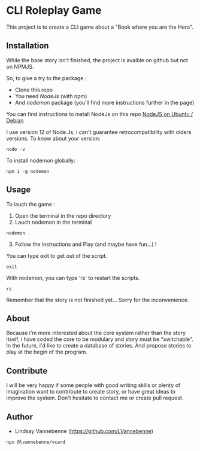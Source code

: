 # CLI Roleplay Game

This project is to create a CLI game about a "Book where you are the Hero".

## Installation

While the base story isn't finished, the project is avaible on github but not on NPMJS. 

So, to give a try to the package :
- Clone this repo
- You need *NodeJs* (with npm) 
- And *nodemon* package 
(you'll find more instructions further in the page)

You can find instructions to install NodeJs on this repo [NodeJS on Ubuntu / Debian](https://nodejs.org/en/download/package-manager/#debian-and-ubuntu-based-linux-distributions-enterprise-linux-fedora-and-snap-packages)

I use version 12 of Node.Js, i can't guarantee retrocompatibility with olders versions. To know about your version:
```
node -v
```
To install nodemon globally: 
```
npm i -g nodemon 
```

## Usage

To lauch the game : 
1. Open the terminal in the repo directory
2. Lauch nodemon in the terminal
```
nodemon . 
```
3. Follow the instructions and Play (and maybe have fun...) ! 

You can type exit to get out of the script.
```
exit
```

With nodemon, you can type 'rs' to restart the scripts.
```
rs
```

Remember that the story is not finished yet... Sorry for the inconvenience.


## About

Because i'm more interested about the core system rather than the story itself, i have coded the core to be modulary and story must be "switchable". In the future, i'd like to create a database of stories. And propose stories to play at the begin of the program.

## Contribute

I will be very happy if some people with good writing skills or plenty of imagination want to contribute to create story, or have great ideas to improve the system. Don't hesitate to contact me or create pull request.

## Author 

* Lindsay Vannebenne
(https://github.com/LVannebenne)

```
npx @lvannebenne/vcard
```
